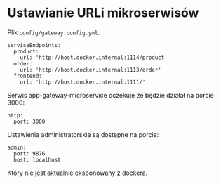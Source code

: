 # Ustawianie URLi mikroserwisów
Plik `config/gateway.config.yml`:

```
serviceEndpoints:
  product:
    url: 'http://host.docker.internal:1114/product'
  order:
    url: 'http://host.docker.internal:1113/order'
  frontend:
    url: 'http://host.docker.internal:1111/'
```

Serwis app-gateway-microservice oczekuje że będzie działał na porcie 3000:
```
http:
  port: 3000
```

Ustawienia administratorskie są dostępne na porcie:
```
admin:
  port: 9876
  host: localhost
```
Który nie jest aktualnie eksponowany z dockera.